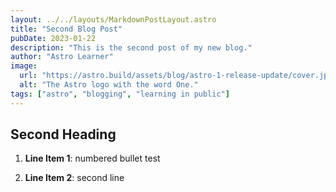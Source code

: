 ```yaml
---
layout: ../../layouts/MarkdownPostLayout.astro
title: "Second Blog Post"
pubDate: 2023-01-22
description: "This is the second post of my new blog."
author: "Astro Learner"
image:
  url: "https://astro.build/assets/blog/astro-1-release-update/cover.jpeg"
  alt: "The Astro logo with the word One."
tags: ["astro", "blogging", "learning in public"]
---
```


## Second Heading

1. **Line Item 1**: numbered bullet test

2. **Line Item 2**: second line
